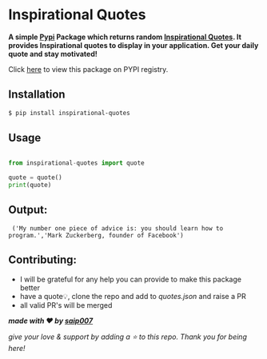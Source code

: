 # Inspirational Quotes

**A simple [Pypi](https://pypi.org/project/inspirational-quotes/) Package which returns random [Inspirational Quotes](https://github.com/saip007/inspirational_quotes/). It provides Inspirational quotes to display in your application. Get your daily quote and stay motivated!**

Click [here](https://pypi.org/project/inspirational-quotes/) to view this package on PYPI registry.

## Installation

```bash
$ pip install inspirational-quotes
```

## Usage

```.py

from inspirational-quotes import quote

quote = quote()
print(quote)


```

## Output:

```
 ('My number one piece of advice is: you should learn how to program.','Mark Zuckerberg, founder of Facebook')
 ```
 ## Contributing:
 
 - I will be grateful for any help you can provide to make this package better
 - have a quote:bulb:, clone the repo and add to _quotes.json_ and raise a PR
 - all valid PR's will be merged
 
 
 ***made with :heart: by _[saip007](https://github.com/saip007/)_***

_give your love & support by adding a :star: to this repo. Thank you for being here!_
